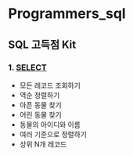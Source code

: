 # Programmers_sql

## SQL 고득점 Kit

### 1. [SELECT](https://github.com/honghyelim/Programmers_sql/blob/main/select.md)
- 모든 레코드 조회하기
- 역순 정렬하기
- 아픈 동물 찾기
- 어린 동물 찾기
- 동물의 아이디와 이름
- 여러 기준으로 정렬하기
- 상위 N개 레코드

